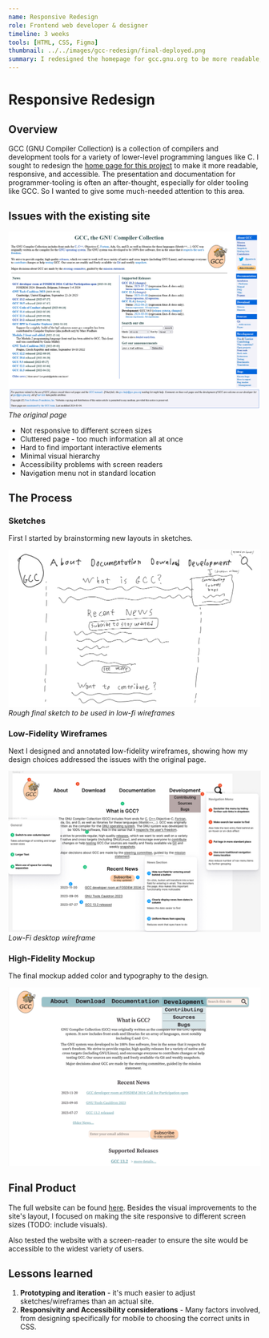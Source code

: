 ```yaml
---
name: Responsive Redesign
role: Frontend web developer & designer
timeline: 3 weeks
tools: [HTML, CSS, Figma]
thumbnail: ../../images/gcc-redesign/final-deployed.png
summary: I redesigned the homepage for gcc.gnu.org to be more readable, responsive, and accessible.
---
```


# Responsive Redesign

## Overview

GCC (GNU Compiler Collection) is a collection of compilers and development tools for a variety of lower-level programming langues like C. I sought to redesign the [home page for this project](https://gcc.gnu.org/) to make it more readable, responsive, and accessible. The presentation and documentation for programmer-tooling is often an after-thought, especially for older tooling like GCC. So I wanted to give some much-needed attention to this area.

## Issues with the existing site

![Original GCC homepage](../../images/gcc-redesign/original-page.png)
*The original page*

- Not responsive to different screen sizes
- Cluttered page - too much information all at once
- Hard to find important interactive elements
- Minimal visual hierarchy
- Accessibility problems with screen readers
- Navigation menu not in standard location

## The Process

### Sketches

First I started by brainstorming new layouts in sketches.

![A slightly more detailed page layout sketch"](../../images/gcc-redesign/final-sketch.jpg)
*Rough final sketch to be used in low-fi wireframes*

### Low-Fidelity Wireframes

Next I designed and annotated low-fidelity wireframes, showing how my design choices addressed the issues with the original page.

![low-fidelity wireframe for desktops](../../images/gcc-redesign/lo-fi-desktop.png)
*Low-Fi desktop wireframe*

### High-Fidelity Mockup

The final mockup added color and typography to the design.

![high-fidelity mockup for desktop](../../images/gcc-redesign/hi-fi-desktop.png)

## Final Product

The full website can be found [here](https://mitchman215.github.io/GCC-Redesign). Besides the visual improvements to the site's layout, I focused on making the site responsive to different screen sizes (TODO: include visuals).

Also tested the website with a screen-reader to ensure the site would be accessible to the widest variety of users.

## Lessons learned

1) **Prototyping and iteration** - it's much easier to adjust sketches/wireframes than an actual site.
2) **Responsivity and Accessibility considerations** - Many factors involved, from designing specifically for mobile to choosing the correct units in CSS.
